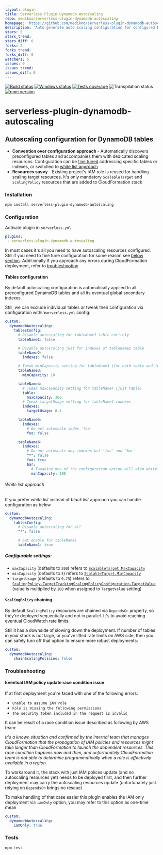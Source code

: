 ```yaml
---
layout: plugin
title: Serverless Plugin Dynamodb Autoscaling
repo: medikoo/serverless-plugin-dynamodb-autoscaling
homepage: 'https://github.com/medikoo/serverless-plugin-dynamodb-autoscaling'
description: 'Auto generate auto scaling configuration for configured DynamoDB tables'
stars: 5
stars_trend: 
stars_diff: 0
forks: 2
forks_trend: 
forks_diff: 0
watchers: 5
issues: 0
issues_trend: 
issues_diff: 0
---
```



[![Build status][semaphore-image]][semaphore-url]
[![Windows status][appveyor-image]][appveyor-url]
[![Tests coverage][codecov-image]][codecov-url]
![Transpilation status][transpilation-image]
[![npm version][npm-image]][npm-url]

# serverless-plugin-dynamodb-autoscaling

## Autoscaling configuration for DynamoDB tables

* **Convention over configuration approach** - Automatically discovers preconfigured tables and accompanies them with dedicated scaling resources. Configuration can be [fine tuned](#tables-configuration) addressing specific tables or indexes, or switched to [white list approach](#white-list-approach)
* **Resources savvy** - Existing project's IAM role is reused for handling scaling target resources. It's only mandatory `ScalableTarget` and `ScalingPolicy` resources that are added to CloudFormation stack

### Installation

```bash
npm install serverless-plugin-dynamodb-autoscaling
```

### Configuration

Activate plugin in `serverless.yml`

```yaml
plugins:
 - serverless-plugin-dynamodb-autoscaling
```

In most cases it's all you need to have autoscaling resources configured.
Still if you need to fine tune configuration for some reason see [below section](#tables-configuration). Additionally if you approach any errors during CloudFormation deployment, refer to [troubleshooting](#troubleshooting)

#### Tables configuration

By default autoscaling configuration is automatically applied to all preconfigured DynamoDB tables and all its eventual global secondary indexes.

Still, we can exclude individual tables or tweak their configuration via configuration within`serverless.yml` config:

```yaml
custom:
  dynamodbAutoscaling:
    tablesConfig:
      # Disable autoscaling for tableName1 table entirely
      tableName1: false

      # Disable autoscaling just for indexes of tableName2 table
      tableName2:
        indexes: false

      # Tweak minCapacity setting for tableName3 (for both table and indexes)
      tableName3:
        minCapacity: 10

      tableName4:
        # Tweak maxCapacity setting for tableName4 (just table)
        table:
          maxCapacity: 300
        # Tweak targetUsage setting for tableName4 indexes
        indexes:
          targetUsage: 0.5

      tableName5:
        indexes:
          # Do not autoscale index 'foo'
          foo: false

      tableName6:
        indexes:
          # Do not autoscale any indexes but 'foo' and 'bar'
          "*": false
          foo: true
          bar:
            # Tweaking one of the configuration option will also whitelist the index
            minCapacity: 100
```

###### White list approach

If you prefer _white list_ instead of _black list_ approach you can handle configuration as below

```yaml
custom:
  dynamodbAutoscaling:
    tablesConfig:
      # Disable autoscaling for all
      "*": false

      # but enable for tableName1
      tableName1: true
```

##### Configurable settings:

* `maxCapacity` (defaults to `200`) refers to [`ScalableTarget.MaxCapacity`](http://docs.aws.amazon.com/ApplicationAutoScaling/latest/APIReference/API_RegisterScalableTarget.html#API_RegisterScalableTarget_RequestSyntax)
* `minCapacity` (defaults to `5`) refers to [`ScalableTarget.MinCapacity`](http://docs.aws.amazon.com/ApplicationAutoScaling/latest/APIReference/API_RegisterScalableTarget.html#API_RegisterScalableTarget_RequestSyntax)
* `targetUsage` (defaults to `0.75`) refers to [`ScalingPolicy.TargetTrackingScalingPolicyConfiguration.TargetValue`](http://docs.aws.amazon.com/ApplicationAutoScaling/latest/APIReference/API_TargetTrackingScalingPolicyConfiguration.html) (value is multiplied by `100` when assigned to `TargetValue` setting)

#### `ScalingPolicy` chaining

By default `ScalingPolicy` resources are chained via `DependsOn` property, so they're deployed sequentially and not in parallel. It's to avoid reaching eventual CloudWatch rate limits.

Still it has a downside of slowing down the deployment. If number of tables in your stack is not large, or you've lifted rate limits on AWS side, then you can safely turn off that option to ensure more robust deployments:

```yaml
custom:
  dynamodbAutoscaling:
    chainScalingPolicies: false
```

### Troubleshooting

#### Eventual IAM policy update race condition issue

If at first deployment you're faced with one of the following errors:

* `Unable to assume IAM role`
* `Role is missing the following permissions`
* `The security token included in the request is invalid`

It can be result of a race condition issue described as following by AWS team:

_It's a known situation and confirmed by the internal team that manages CloudFormation that the propagation of IAM policies and resources might take longer than CloudFormation to launch the dependent resources. This race condition happens now and then, and unfortunately CloudFormation team is not able to determine programmatically when a role is effectively available in a region._

To workaround it, the stack with just IAM polices update (and no autoscaling resources yet) needs to be deployed first, and then further deployment may carry the autoscaling resources update (unfortunately just relying on `DependsOn` brings no rescue)

To make handling of that case easier this plugin enables the IAM only deployment via `iamOnly` option, you may refer to this option as one-time mean

```yaml
custom:
  dynamodbAutoscaling:
    iamOnly: true
```

### Tests

```bash
npm test
```

[semaphore-image]: https://semaphoreci.com/api/v1/medikoo-org/serverless-plugin-dynamodb-autoscaling/branches/master/badge.svg
[semaphore-url]: https://semaphoreci.com/medikoo-org/serverless-plugin-dynamodb-autoscaling
[appveyor-image]: https://img.shields.io/appveyor/ci/medikoo/serverless-plugin-dynamodb-autoscaling.svg
[appveyor-url]: https://ci.appveyor.com/project/medikoo/serverless-plugin-dynamodb-autoscaling
[codecov-image]: https://img.shields.io/codecov/c/github/medikoo/serverless-plugin-dynamodb-autoscaling.svg
[codecov-url]: https://codecov.io/gh/medikoo/serverless-plugin-dynamodb-autoscaling
[transpilation-image]: https://img.shields.io/badge/transpilation-free-brightgreen.svg
[npm-image]: https://img.shields.io/npm/v/serverless-plugin-dynamodb-autoscaling.svg
[npm-url]: https://www.npmjs.com/package/serverless-plugin-dynamodb-autoscaling
